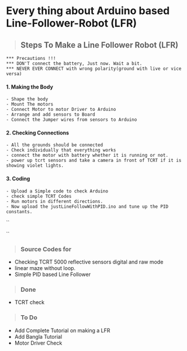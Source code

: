 # Every thing about Arduino based Line-Follower-Robot (LFR)


>## Steps To Make a Line Follower Robot (LFR)
  
  
  
    *** Precautions !!!
    *** DON'T connect the battery, Just now. Wait a bit.
    *** NEVER EVER CONNECT with wrong polarity(ground with live or vice versa)

#### 1. Making the Body
    - Shape the body
    - Mount The motors
    - Connect Motor to motor Driver to Arduino
    - Arrange and add sensors to Board
    - Connect the Jumper wires from sensors to Arduino
#### 2. Checking Connections
    - All the grounds should be connected
    - Check individually that everything works
    - connect the motor with battery whether it is running or not.
    - power up tcrt sensors and take a camera in front of TCRT if it is showing violet lights.
#### 3. Coding 
    - Upload a Simple code to check Arduino
    - check simple TCRT Codes
    - Run motors in different directions.
    - Now upload the justLineFollowWithPID.ino and tune up the PID constants.  
 
``



``







> ### Source Codes for
  - Checking TCRT 5000 reflective sensors digital and raw mode
  - linear maze without loop.
  - Simple PID based Line Follower

> ### Done
  - TCRT check


> ### To Do 
  - Add Complete Tutorial on making a LFR
  - Add Bangla Tutorial
  - Motor Driver Check
